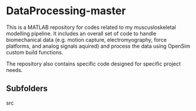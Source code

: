 # DataProcessing-master

This is a MATLAB repository for codes related to my muscusloskeletal modelling pipeline.
It includes an overall set of code to handle biomechanical data (e.g. motion capture, electromyography, force platforms, and analog signals aquired) and process the data using OpenSim custom build functions.

The repository also contains specific code designed for specific project needs.

## Subfolders

src